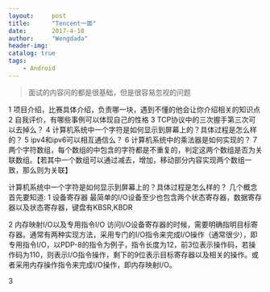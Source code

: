 ```yaml
---
layout:     post
title:      "Tencent一面"
date:       2017-4-10 
author:     "Wengdada"
header-img: 
catalog: true
tags:
    - Android
---
```



>面试的内容问的都是很基础，但是很容易忽视的问题

1 项目介绍，比赛具体介绍，负责哪一块，遇到不懂的他会让你介绍相关的知识点
2 自我评价，有哪些事例可以体现自己的性格
3 TCP协议中的三次握手第三次可以去掉么？
4 计算机系统中一个字符是如何显示到屏幕上的？具体过程是怎么样的？
5 ipv4和ipv6可以相互通信么？
6 计算机系统中的乘法器是如何实现的？
7 两个字符数组，每个数组的中包含的字符都是不重复的，判定这两个数组是否为关联数组。【若其中一个数组可以通过减去，增加，移动部分内容实现两个数组一致，那么则为关联】



计算机系统中一个字符是如何显示到屏幕上的？具体过程是怎么样的？
几个概念首先要知道:
1 设备寄存器 
最简单的I/O设备至少也包含两个状态寄存器，数据寄存器以及状态寄存器，键盘有KBSR,KBDR

2 内存映射I/O以及专用指令I/O
访问I/O设备寄存器的时候，需要明确指明目标寄存器。通常有两种实现方法，采用专门的I/O指令来完成I/O操作（通常很少），即专用指令I/O，以PDP-8的指令为例子，指令长度为12，前3位表示操作码，若操作码为110，则表示I/O指令操作，剩下的9位表示目标寄存器以及相关的操作。或者采用内存操作指令来完成I/O操作，即内存映射I/O。

3 



